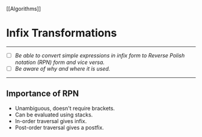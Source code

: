 [[Algorithms]]
# Infix Transformations
---
- [ ] *Be able to convert simple expressions in infix form to Reverse Polish notation (RPN) form and vice versa.* 
- [ ] *Be aware of why and where it is used.*
---
## Importance of RPN
- Unambiguous, doesn't require brackets.
- Can be evaluated using stacks.
- In-order traversal gives infix.
- Post-order traversal gives a postfix.